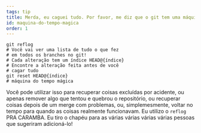 ```yaml
---
tags: tip
title: Merda, eu caguei tudo. Por favor, me diz que o git tem uma máquina do tempo mágica?!?!
id: maquina-do-tempo-magica
order: 1
---
```


```git
git reflog
# Você vai ver uma lista de tudo o que fez 
# em todos os branches no git!
# Cada alteração tem um índice HEAD@{índice}
# Encontre a alteração feita antes de você 
# cagar tudo 
git reset HEAD@{índice}
# máquina do tempo mágica 
```

Você pode utilizar isso para recuperar coisas excluídas por acidente, ou apenas remover algo que tentou e quebrou o repositório, ou recuperar coisas depois de um merge com problemas, ou, simplemesmente, voltar no tempo para quando as coisas realmente funcionavam. Eu utilizo o `reflog` PRA CARAMBA. Eu tiro o chapéu para as várias várias várias várias pessoas que sugeriram adicioná-lo!
